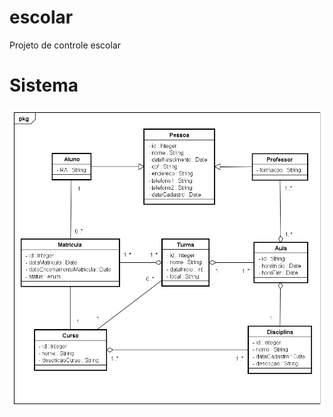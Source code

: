 # escolar
Projeto de controle escolar
# Sistema

![alt text](https://github.com/erickluz/escolar/blob/master/src/main/resources/diagram/escolar.png)
